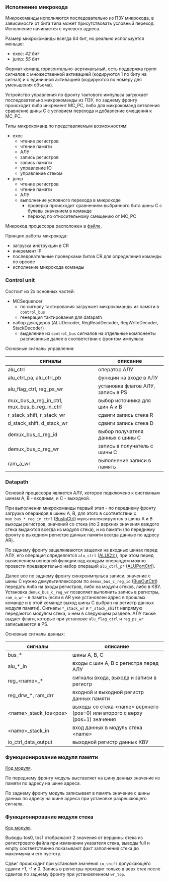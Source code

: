 ### Исполнение микрокода

Микрокоманды исполняются последовательно из ПЗУ микрокода,
в зависимости от бита типа может присутствовать условный переход. Исполнение начинается с нулевого адреса.

Размер микрокоманды всегда 64 бит, но реально используется меньше:

- exec: _42 бит_
- jump: _55 бит_

Формат команд горизонтально-вертикальный, есть поддержка
групп сигналов с множественной активацией (кодируются 1 по биту на сигнал) и
с единичной активацией (кодируются по номеру для уменьшения объема).

Устройство управления по фронту тактового импульса загружает последовательно микрокоманды из ПЗУ,
по заднему фронту происходит либо инкремент MC_PC,
либо для микрокоманд ветвления сравнение шины C с условием перехода и добавление смещения к MC_PC.

Типы микрокоманд по представляемым возможностям:

- exec
    - чтение регистров
    - чтение памяти
    - АЛУ
    - запись регистров
    - запись памяти
    - управление IO
    - управление стеком
- jump
    - чтение регистров
    - чтение памяти
    - АЛУ
    - выполнение условного перехода в микрокоде
        - проверка происходит сравнением выбранного бита шины C с булевы значением в команде
        - переход по относительному смещению от MC_PC

Микрокод процессора расположен в [файле](src/machine/mc/code/main.mcasm).

Принцип работы микрокода:

- загрузка инструкции в CR
- инкремент IP
- последовательные проверками битов CR для определения команды по opcode
- исполнение микрокода команды

### Control unit

Состоит из 2х основных частей:

- MCSequencer
    - по сигналу тактирования загружает микрокоманды из памяти в `control_bus`
    - генерация тактирования для datapath
- набор декодеров (ALUDecoder, RegReadDecoder, RegWriteDecoder, StackDecoder)
    - выделение из `control_bus` сигналов на отдельные компоненты расписанные далее в соответствии с фронтом импульса

Основные сигналы управления:

| сигналы                                      | описание                          |
|----------------------------------------------|-----------------------------------|
| alu_ctrl                                     | оператор АЛУ                      |
| alu_ctrl_pa, alu_ctrl_pb                     | функции на входе в АЛУ            |
| alu_flag_ctrl, reg_ps_wr                     | установка флагов АЛУ, запись в PS |
| mux_bus_a_reg_in_ctrl, mux_bus_b_reg_in_ctrl | выбор источника для шин А и В     |
| r_stack_shift, r_stack_wr                    | сдвиги запись стека R             |
| d_stack_shift, d_stack_wr                    | сдвиги запись стека D             |
| demux_bus_c_reg_id                           | выбор получателя данных с шины C  |
| demux_bus_c_reg_wr                           | запись в получатель с шины С      |
| ram_a_wr                                     | выполнение записи в память        |

### Datapath

Основой процессора является АЛУ, которое подключено к системным шинам A, B - входным, и С - выходной.

При выполнении микрокоманды первый этап - по переднему фронту загрузка операндов в шины A, B,
для этого в соответствии с `mux_bus_*_reg_in_ctrl` ([BusInCtrl](src/machine/arch.py)) мультиплексируются в шины A и B
выходы регистров, значений со стека (по 2 верхних значения каждого стека выдаются всегда из модуля стека),
и из памяти (по переднему фронту в выходном регистре данных памяти всегда данные по адресу AR).

По заднему фронту защелкиваются защелки на входных шинах перед АЛУ,
его операция определяется `alu_ctrl` ([ALUCtrl](src/machine/arch.py)), при этом перед вычислением основной функции
над каждым операндом можно провести предварительно набор операций `alu_ctrl_p*` ([ALUPortCtrl](src/machine/arch.py)).

Далее все по заднему фронту синхроимпульса записи, значение с шины С нужно демультиплексором
по `demux_bus_c_reg_id` ([BusOutCtrl](src/machine/arch.py)) передать
либо на входы регистров, либо на модули стеков, либо в КВУ.
Установка `demux_bus_c_reg_wr` позволяет выполнить запись в регистры,
`ram_a_wr` - в память (если в AR уже установлен адрес в прошлых команде и
в этой команде выход шины С выбран на регистр данных модуля памяти).
Сигналы `*_stack_wr` и `*_stack_shift` напрямую передаются модулям стека, о нем в следующем разделе.
АЛУ также выдает флаги, которые при установке `alu_flag_ctrl` и `reg_ps_wr` записываются в PS.

Основные сигналы данных:

| сигналы                 | описание                                                                      |
|-------------------------|-------------------------------------------------------------------------------|
| bus_*                   | шины A, B, C                                                                  |
| alu_*_in                | входы с шин A, B с регистра перед АЛУ                                         |
| reg_\<name>_*           | сигналы входа, выхода и записи в регистр                                      |
| reg_drw_*, ram_drr      | входной и выходной регистр данных памяти                                      |
| \<name>_stack_tos\<pos> | выходы со стека \<name> верхнего (pos=0) или второго с верху (pos=1) значения |
| \<name>_stack_in        | вход данных в модуль стека \<name>                                            |
| io_ctrl_data_output     | выходной регистр данных КВУ                                                   |

### Функционирование модуля памяти

[Код модуля](src/machine/components/RAM.py).

По переднему фронту модуль выставляет на шину данных значение из памяти по адресу на шине адреса.

По заднему фронту модуль записывает в память значение
с шины данных по адресу на шине адреса при установке разрешающего сигнала.

### Функционирование модуля стека

[Код модуля](src/machine/components/ExtendedStack.py).

Выводы tos0, tos1 отображают 2 значения от вершины стека из регистрового файла при изменении указателя стека,
выводы full и empty соответственно показывают факт заполнения стека до максимума и его пустоту.

Сдвиг происходит при установке значения `in_shift` допускающего сдвиги +1, -1 и 0.
Запись в регистры проходит только в верх стек после сдвигов по заднему фронту при установленном `wr_top`.
